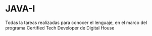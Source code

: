 # JAVA-I

Todas la tareas realizadas para conocer el lenguaje, en el marco del programa Certified Tech Developer de Digital House
